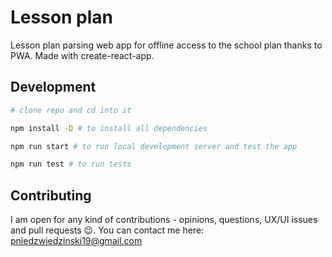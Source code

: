 # Lesson plan

Lesson plan parsing web app for offline access to the school plan thanks to PWA. Made with create-react-app.

## Development

```bash
# clone repo and cd into it

npm install -D # to install all dependencies

npm run start # to run local development server and test the app

npm run test # to run tests
```

## Contributing

I am open for any kind of contributions - opinions, questions, UX/UI issues and pull requests :wink:.
You can contact me here: pniedzwiedzinski19@gmail.com
